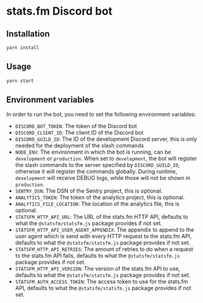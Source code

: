 # stats.fm Discord bot

## Installation

```bash
yarn install
```

## Usage

```bash
yarn start
```

## Environment variables

In order to run the bot, you need to set the following environment variables:

- `DISCORD_BOT_TOKEN`: The token of the Discord bot
- `DISCORD_CLIENT_ID`: The client ID of the Discord bot
- `DISCORD_GUILD_ID`: The ID of the development Discord server, this is only needed for the deployment of the slash commands
- `NODE_ENV`: The environment in which the bot is running, can be `development` or `production`. When set to `development`, the bot will register the slash commands to the server specified by `DISCORD_GUILD_ID`, otherwise it will register the commands globally. During runtime, `development` will receive DEBUG logs, while those will not be shown in `production`.
- `SENTRY_DSN`: The DSN of the Sentry project, this is optional.
- `ANALYTICS_TOKEN`: The token of the analytics project, this is optional.
- `ANALYTICS_FILE_LOCATION`: The location of the analytics file, this is optional.
- `STATSFM_HTTP_API_URL`: The URL of the stats.fm HTTP API, defaults to what the `@statsfm/statsfm.js` package provides if not set.
- `STATSFM_HTTP_API_USER_AGENT_APPENDIX`: The appendix to append to the user agent which is send with every HTTP request to the stats.fm API, defaults to what the `@statsfm/statsfm.js` package provides if not set.
- `STATSFM_HTTP_API_RETRIES`: The amount of retries to do when a request to the stats.fm API fails, defaults to what the `@statsfm/statsfm.js` package provides if not set.
- `STATSFM_HTTP_API_VERSION`: The version of the stats.fm API to use, defaults to what the `@statsfm/statsfm.js` package provides if not set.
- `STATSFM_AUTH_ACCESS_TOKEN`: The access token to use for the stats.fm API, defaults to what the `@statsfm/statsfm.js` package provides if not set.
